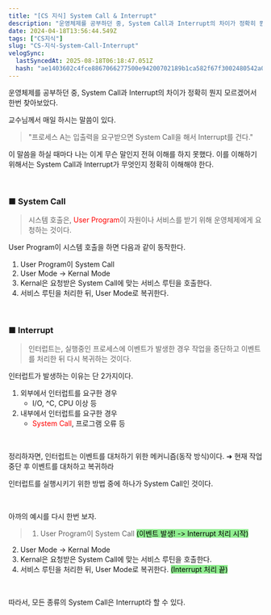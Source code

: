 ```yaml
---
title: "[CS 지식] System Call & Interrupt"
description: "운영체제를 공부하던 중, System Call과 Interrupt의 차이가 정확히 뭔지 모르겠어서 한번 찾아보았다."
date: 2024-04-18T13:56:44.549Z
tags: ["CS지식"]
slug: "CS-지식-System-Call-Interrupt"
velogSync:
  lastSyncedAt: 2025-08-18T06:18:47.051Z
  hash: "ae1403602c4fce8867066277500e94200702189b1ca582f67f3002480542a053"
---
```


운영체제를 공부하던 중, System Call과 Interrupt의 차이가 정확히 뭔지 모르겠어서 한번 찾아보았다.

교수님께서 매일 하시는 말씀이 있다.
>"프로세스 A는 입출력을 요구받으면 System Call을 해서 Interrupt를 건다."

이 말씀을 하실 때마다 나는 이게 무슨 말인지 전혀 이해를 하지 못했다.
이를 이해하기 위해서는 System Call과 Interrupt가 무엇인지 정확히 이해해야 한다.

<br>

### ■ System Call
>시스템 호출은, <span style = "color:red">User Program</span>이 자원이나 서비스를 받기 위해 운영체제에게 요청하는 것이다.

User Program이 시스템 호출을 하면 다음과 같이 동작한다.

1. User Program이 System Call
2. User Mode -> Kernal Mode
3. Kernal은 요청받은 System Call에 맞는 서비스 루틴을 호출한다.
4. 서비스 루틴을 처리한 뒤, User Mode로 복귀한다.

<br>

### ■ Interrupt
> 인터럽트는, 실행중인 프로세스에 이벤트가 발생한 경우 작업을 중단하고 이벤트를 처리한 뒤 다시 복귀하는 것이다.

인터럽트가 발생하는 이유는 단 2가지이다.

1. 외부에서 인터럽트를 요구한 경우
   - I/O, ^C, CPU 이상 등
2. 내부에서 인터럽트를 요구한 경우
   - <span style = "color:red">System Call</span>, 프로그램 오류 등
   
<br>

정리하자면, 인터럽트는 이벤트를 대처하기 위한 메커니즘(동작 방식)이다.
➜ 현재 작업 중단 후 이벤트를 대처하고 복귀하라

인터럽트를 실행시키기 위한 방법 중에 하나가 System Call인 것이다.

<br>

아까의 예시를 다시 한번 보자.
>1. User Program이 System Call <span style = "background-color: lightgreen; color:black">(이벤트 발생! -> Interrupt 처리 시작)</span>
2. User Mode -> Kernal Mode
3. Kernal은 요청받은 System Call에 맞는 서비스 루틴을 호출한다.
4. 서비스 루틴을 처리한 뒤, User Mode로 복귀한다. <span style = "background-color: lightgreen; color:black">(Interrupt 처리 끝)</span>

<br>

따라서, 모든 종류의 System Call은 Interrupt라 할 수 있다.